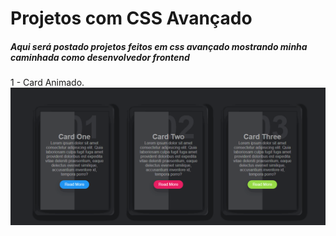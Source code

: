 <h1>Projetos com CSS Avançado</h1>
<h5>Aqui será postado projetos feitos em css avançado mostrando minha caminhada como desenvolvedor frontend</h5>

1 - Card Animado.
![](gif.gif)

